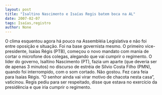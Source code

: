 ```yaml
---
layout: post
title: "Isaltino Nascimento e Isaías Regis batem boca na AL"
date: 2007-02-07
tags: Isaías,registro
author: None
---
```

O clima esquentou agora há pouco na Assembléia Legislativa e não foi entre oposição e situação. Foi na base governista mesmo.
O primeiro vice-presidente, Isaías Régis (PTB), começou o novo mandato com mania de cortar o microfone dos colegas, alegando que vai cumprir o regimento.
O líder do governo, Isaltino Nascimento (PT), fazia um aparte (que deveria ser de apenas 3 minutos) no discurso de estréia de Sílvio Costa Filho (PMN), quando foi interrompido, com o som cortado.
Não gostou. Fez cara feia para Isaías Régis.
“O senhor ainda vai virar motivo de chacota nesta casa”, vaticinou.
Regis pediu para ser respeitado, disse que estava no exercício da presidência e que iria cumprir o regimento.
&nbsp; 